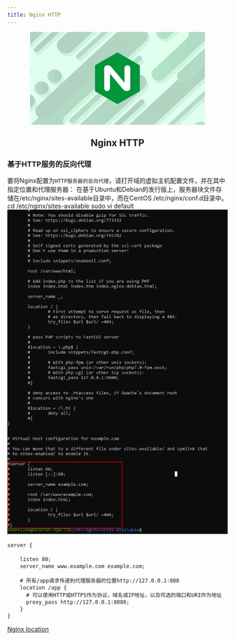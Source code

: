 ```yaml
---
title: Nginx HTTP
---
```


<p align="center">
<img width="400" align="center" src="Assets/20190529160129.jpg"/>
<h2 align="center">Nginx HTTP</h2>
</p>

### 基于HTTP服务的反向代理

  要将Nginx配置为```HTTP服务器的反向代理```，请打开域的虚拟主机配置文件，并在其中指定位置和代理服务器：
  在基于Ubuntu和Debian的发行版上，服务器块文件存储在/etc/nginx/sites-available目录中，而在CentOS /etc/nginx/conf.d目录中。
  cd /etc/nginx/sites-available
  sudo vi default
  ![vi](Assets/20190530162108.png)

  ``` nginx
  server {

      listen 80;
      server_name www.example.com example.com;

      # 所有/app请求传递到代理服务器的位置http://127.0.0.1:808
      location /app {
        # 可以使用HTTP或HTTPS作为协议，域名或IP地址，以及可选的端口和URI作为地址
        proxy_pass http://127.0.0.1:8080;
      }
  }
  ```

  [Nginx location](https://www.cnblogs.com/coder-yoyo/p/6346595.html)
